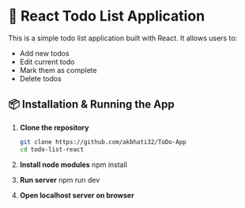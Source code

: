 # 📝 React Todo List Application

This is a simple todo list application built with React. It allows users to:
- Add new todos
- Edit current todo
- Mark them as complete
- Delete todos


## 📦 Installation & Running the App

1. **Clone the repository**
   ```bash
   git clone https://github.com/akbhati32/ToDo-App
   cd todo-list-react

2. **Install node modules**
  npm install

3. **Run server**
  npm run dev

4. **Open localhost server on browser**